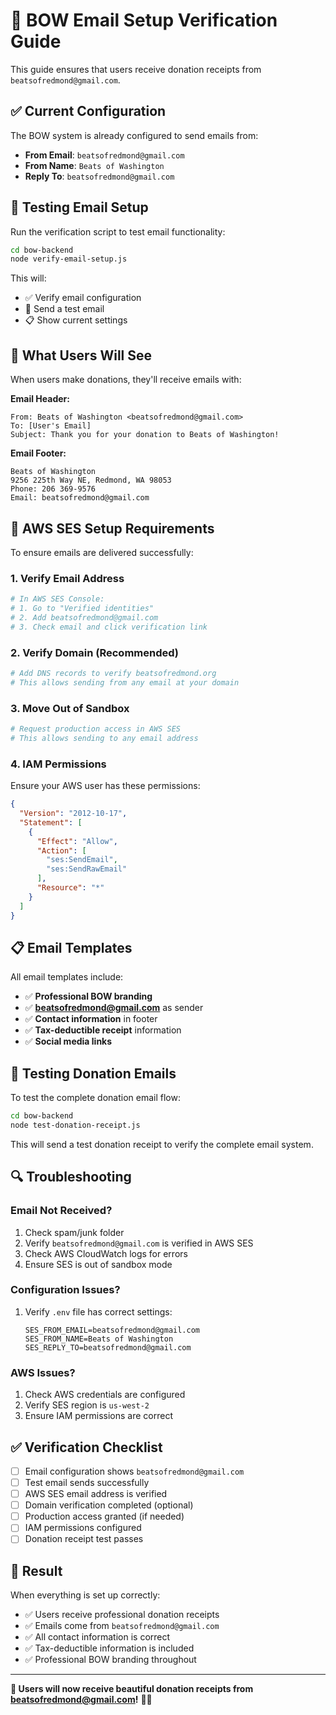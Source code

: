 # 📧 BOW Email Setup Verification Guide

This guide ensures that users receive donation receipts from `beatsofredmond@gmail.com`.

## ✅ Current Configuration

The BOW system is already configured to send emails from:
- **From Email**: `beatsofredmond@gmail.com`
- **From Name**: `Beats of Washington`
- **Reply To**: `beatsofredmond@gmail.com`

## 🧪 Testing Email Setup

Run the verification script to test email functionality:

```bash
cd bow-backend
node verify-email-setup.js
```

This will:
- ✅ Verify email configuration
- 📧 Send a test email
- 📋 Show current settings

## 📧 What Users Will See

When users make donations, they'll receive emails with:

**Email Header:**
```
From: Beats of Washington <beatsofredmond@gmail.com>
To: [User's Email]
Subject: Thank you for your donation to Beats of Washington!
```

**Email Footer:**
```
Beats of Washington
9256 225th Way NE, Redmond, WA 98053
Phone: 206 369-9576
Email: beatsofredmond@gmail.com
```

## 🔧 AWS SES Setup Requirements

To ensure emails are delivered successfully:

### 1. Verify Email Address
```bash
# In AWS SES Console:
# 1. Go to "Verified identities"
# 2. Add beatsofredmond@gmail.com
# 3. Check email and click verification link
```

### 2. Verify Domain (Recommended)
```bash
# Add DNS records to verify beatsofredmond.org
# This allows sending from any email at your domain
```

### 3. Move Out of Sandbox
```bash
# Request production access in AWS SES
# This allows sending to any email address
```

### 4. IAM Permissions
Ensure your AWS user has these permissions:
```json
{
  "Version": "2012-10-17",
  "Statement": [
    {
      "Effect": "Allow",
      "Action": [
        "ses:SendEmail",
        "ses:SendRawEmail"
      ],
      "Resource": "*"
    }
  ]
}
```

## 📋 Email Templates

All email templates include:
- ✅ **Professional BOW branding**
- ✅ **beatsofredmond@gmail.com** as sender
- ✅ **Contact information** in footer
- ✅ **Tax-deductible receipt** information
- ✅ **Social media links**

## 🎯 Testing Donation Emails

To test the complete donation email flow:

```bash
cd bow-backend
node test-donation-receipt.js
```

This will send a test donation receipt to verify the complete email system.

## 🔍 Troubleshooting

### Email Not Received?
1. Check spam/junk folder
2. Verify `beatsofredmond@gmail.com` is verified in AWS SES
3. Check AWS CloudWatch logs for errors
4. Ensure SES is out of sandbox mode

### Configuration Issues?
1. Verify `.env` file has correct settings:
   ```
   SES_FROM_EMAIL=beatsofredmond@gmail.com
   SES_FROM_NAME=Beats of Washington
   SES_REPLY_TO=beatsofredmond@gmail.com
   ```

### AWS Issues?
1. Check AWS credentials are configured
2. Verify SES region is `us-west-2`
3. Ensure IAM permissions are correct

## ✅ Verification Checklist

- [ ] Email configuration shows `beatsofredmond@gmail.com`
- [ ] Test email sends successfully
- [ ] AWS SES email address is verified
- [ ] Domain verification completed (optional)
- [ ] Production access granted (if needed)
- [ ] IAM permissions configured
- [ ] Donation receipt test passes

## 🎉 Result

When everything is set up correctly:
- ✅ Users receive professional donation receipts
- ✅ Emails come from `beatsofredmond@gmail.com`
- ✅ All contact information is correct
- ✅ Tax-deductible information is included
- ✅ Professional BOW branding throughout

---

**📧 Users will now receive beautiful donation receipts from beatsofredmond@gmail.com!** 🎵✨
